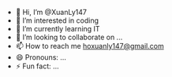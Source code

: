 - 👋 Hi, I’m @XuanLy147
- 👀 I’m interested in coding
- 🌱 I’m currently learning IT
- 💞️ I’m looking to collaborate on ...
- 📫 How to reach me hoxuanly147@gmail.com
- 😄 Pronouns: ...
- ⚡ Fun fact: ...

<!---
XuanLy147/XuanLy147 is a ✨ special ✨ repository because its `README.md` (this file) appears on your GitHub profile.
You can click the Preview link to take a look at your changes.
--->
